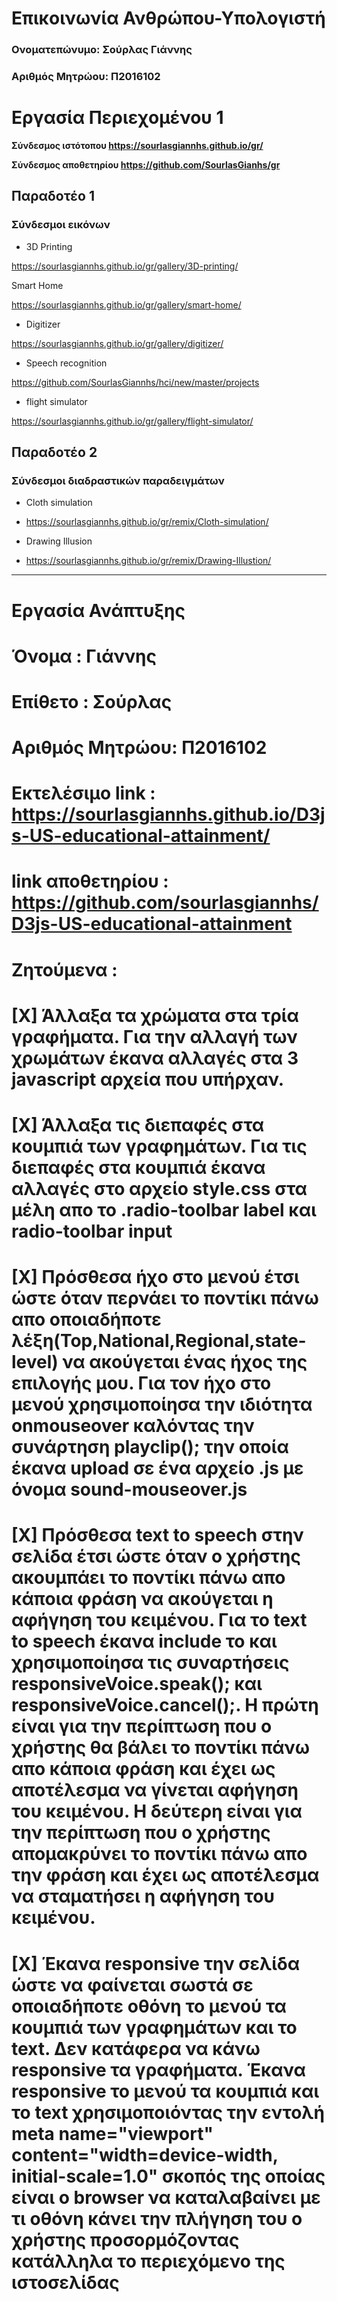 # Επικοινωνία Ανθρώπου-Υπολογιστή
### Ονοματεπώνυμο: Σούρλας Γιάννης
### Αριθμός Μητρώου: Π2016102


# Εργασία Περιεχομένου 1

**Σύνδεσμος ιστότοπου https://sourlasgiannhs.github.io/gr/**

**Σύνδεσμος αποθετηρίου https://github.com/SourlasGianhs/gr**

## Παραδοτέο 1
### Σύνδεσμοι εικόνων

* 3D Printing

https://sourlasgiannhs.github.io/gr/gallery/3D-printing/

Smart Home

https://sourlasgiannhs.github.io/gr/gallery/smart-home/

* Digitizer 

https://sourlasgiannhs.github.io/gr/gallery/digitizer/

* Speech recognition

https://github.com/SourlasGiannhs/hci/new/master/projects

* flight simulator

https://sourlasgiannhs.github.io/gr/gallery/flight-simulator/

## Παραδοτέο 2
### Σύνδεσμοι διαδραστικών παραδειγμάτων

* Cloth simulation

 * https://sourlasgiannhs.github.io/gr/remix/Cloth-simulation/
 
* Drawing Illusion

 * https://sourlasgiannhs.github.io/gr/remix/Drawing-Illustion/


____________________________________________________________________________________________________________________

# Εργασία Ανάπτυξης

# Όνομα : Γιάννης

# Επίθετο : Σούρλας
# Αριθμός Μητρώου: Π2016102
# Eκτελέσιμο link : https://sourlasgiannhs.github.io/D3js-US-educational-attainment/
# link αποθετηρίου : https://github.com/sourlasgiannhs/D3js-US-educational-attainment
# Ζητούμενα :
# [X]  Άλλαξα τα χρώματα στα τρία γραφήματα. Για την αλλαγή των χρωμάτων έκανα αλλαγές στα 3 javascript αρχεία που υπήρχαν.
# [X] Άλλαξα τις διεπαφές στα κουμπιά των γραφημάτων. Για τις διεπαφές στα κουμπιά έκανα αλλαγές στο αρχείο style.css στα μέλη απο το .radio-toolbar label και radio-toolbar input
# [X] Πρόσθεσα ήχο στο μενού έτσι ώστε όταν περνάει το ποντίκι πάνω απο οποιαδήποτε λέξη(Top,National,Regional,state-level) να ακούγεται ένας ήχος της επιλογής μου. Για τον ήχο στο μενού χρησιμοποίησα την ιδιότητα onmouseover καλόντας την συνάρτηση playclip(); την οποία έκανα upload σε ένα αρχείο .js με όνομα sound-mouseover.js
# [X] Πρόσθεσα text to speech στην σελίδα έτσι ώστε όταν ο χρήστης ακουμπάει το ποντίκι πάνω απο κάποια φράση να ακούγεται η αφήγηση του κειμένου. Για το text to speech έκανα include το <script src='https://code.responsivevoice.org/responsivevoice.js'></script> και χρησιμοποίησα τις συναρτήσεις responsiveVoice.speak(); και responsiveVoice.cancel();. Η πρώτη είναι για την περίπτωση που ο χρήστης θα βάλει το ποντίκι πάνω απο κάποια φράση και έχει ως αποτέλεσμα να γίνεται αφήγηση του κειμένου. Η δεύτερη είναι για την περίπτωση που ο χρήστης απομακρύνει το ποντίκι πάνω απο την φράση και έχει ως αποτέλεσμα να σταματήσει η αφήγηση του κειμένου.
# [X] Έκανα responsive την σελίδα ώστε να φαίνεται σωστά σε οποιαδήποτε οθόνη το μενού τα κουμπιά των γραφημάτων και το text. Δεν κατάφερα να κάνω responsive τα γραφήματα. Έκανα responsive το μενού τα κουμπιά και το text χρησιμοποιόντας την εντολή meta name="viewport" content="width=device-width, initial-scale=1.0" σκοπός της οποίας είναι ο browser να καταλαβαίνει με τι οθόνη κάνει την πλήγηση του ο χρήστης προσορμόζοντας κατάλληλα το περιεχόμενο της ιστοσελίδας
